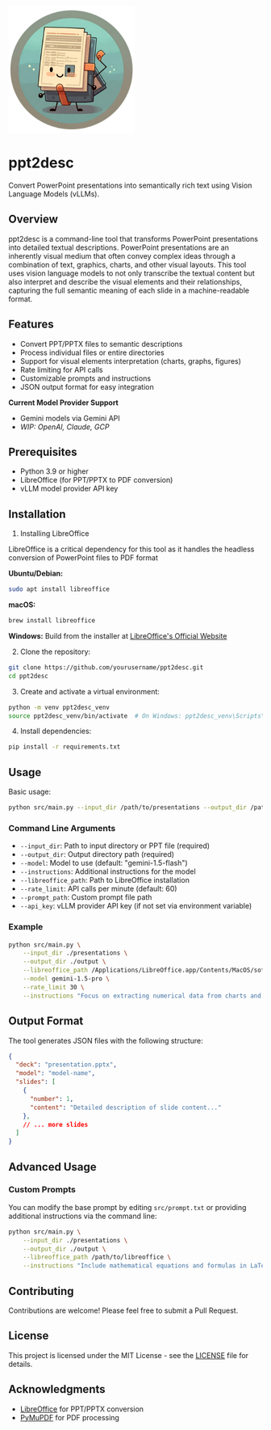 <img src="ppt2desc_icon.png" width=250>

# ppt2desc

Convert PowerPoint presentations into semantically rich text using Vision Language Models (vLLMs).

## Overview

ppt2desc is a command-line tool that transforms PowerPoint presentations into detailed textual descriptions. PowerPoint presentations are an inherently visual medium that often convey complex ideas through a combination of text, graphics, charts, and other visual layouts. This tool uses vision language models to not only transcribe the textual content but also interpret and describe the visual elements and their relationships, capturing the full semantic meaning of each slide in a machine-readable format.

## Features

- Convert PPT/PPTX files to semantic descriptions
- Process individual files or entire directories
- Support for visual elements interpretation (charts, graphs, figures)
- Rate limiting for API calls
- Customizable prompts and instructions
- JSON output format for easy integration

**Current Model Provider Support**
- Gemini models via Gemini API
- *WIP: OpenAI, Claude, GCP*

## Prerequisites

- Python 3.9 or higher
- LibreOffice (for PPT/PPTX to PDF conversion)
- vLLM model provider API key

## Installation

1. Installing LibreOffice

LibreOffice is a critical dependency for this tool as it handles the headless conversion of PowerPoint files to PDF format

**Ubuntu/Debian:**
```bash
sudo apt install libreoffice
```

**macOS:**
```bash
brew install libreoffice
```

**Windows:**
Build from the installer at [LibreOffice's Official Website](https://www.libreoffice.org/download/download/)

2. Clone the repository:
```bash
git clone https://github.com/yourusername/ppt2desc.git
cd ppt2desc
```

3. Create and activate a virtual environment:
```bash
python -m venv ppt2desc_venv
source ppt2desc_venv/bin/activate  # On Windows: ppt2desc_venv\Scripts\activate
```

4. Install dependencies:
```bash
pip install -r requirements.txt
```

## Usage

Basic usage:
```bash
python src/main.py --input_dir /path/to/presentations --output_dir /path/to/output --libreoffice_path /path/to/libreoffice
```

### Command Line Arguments

- `--input_dir`: Path to input directory or PPT file (required)
- `--output_dir`: Output directory path (required)
- `--model`: Model to use (default: "gemini-1.5-flash")
- `--instructions`: Additional instructions for the model
- `--libreoffice_path`: Path to LibreOffice installation
- `--rate_limit`: API calls per minute (default: 60)
- `--prompt_path`: Custom prompt file path
- `--api_key`: vLLM provider API key (if not set via environment variable)

### Example

```bash
python src/main.py \
    --input_dir ./presentations \
    --output_dir ./output \
    --libreoffice_path /Applications/LibreOffice.app/Contents/MacOS/soffice \
    --model gemini-1.5-pro \
    --rate_limit 30 \
    --instructions "Focus on extracting numerical data from charts and graphs"
```

## Output Format

The tool generates JSON files with the following structure:

```json
{
  "deck": "presentation.pptx",
  "model": "model-name",
  "slides": [
    {
      "number": 1,
      "content": "Detailed description of slide content..."
    },
    // ... more slides
  ]
}
```

## Advanced Usage

### Custom Prompts

You can modify the base prompt by editing `src/prompt.txt` or providing additional instructions via the command line:

```bash
python src/main.py \
    --input_dir ./presentations \
    --output_dir ./output \
    --libreoffice_path /path/to/libreoffice \
    --instructions "Include mathematical equations and formulas in LaTeX format"
```

## Contributing

Contributions are welcome! Please feel free to submit a Pull Request.

## License

This project is licensed under the MIT License - see the [LICENSE](LICENSE) file for details.

## Acknowledgments

- [LibreOffice](https://www.libreoffice.org/) for PPT/PPTX conversion
- [PyMuPDF](https://pymupdf.readthedocs.io/en/latest/) for PDF processing
